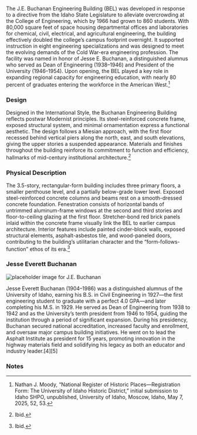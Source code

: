 The J.E. Buchanan Engineering Building (BEL) was developed in response to a directive from the Idaho State Legislature to alleviate overcrowding at the College of Engineering, which by 1966 had grown to 860 students. With 80,000 square feet of space housing departmental offices and laboratories for chemical, civil, electrical, and agricultural engineering, the building effectively doubled the college’s campus footprint overnight. It supported instruction in eight engineering specializations and was designed to meet the evolving demands of the Cold War-era engineering profession. The facility was named in honor of Jesse E. Buchanan, a distinguished alumnus who served as Dean of Engineering (1938–1946) and President of the University (1946–1954). Upon opening, the BEL played a key role in expanding regional capacity for engineering education, with nearly 80 percent of graduates entering the workforce in the American West.[^1]  

### Design
Designed in the International Style, the Buchanan Engineering Building reflects postwar Modernist principles. Its steel-reinforced concrete frame, exposed structural system, and minimal ornamentation express a functional aesthetic. The design follows a Miesian approach, with the first floor recessed behind vertical piers along the north, east, and south elevations, giving the upper stories a suspended appearance. Materials and finishes throughout the building reinforce its commitment to function and efficiency, hallmarks of mid-century institutional architecture.[^2] 

### Physical Description
The 3.5-story, rectangular-form building includes three primary floors, a smaller penthouse level, and a partially below-grade lower level. Exposed steel-reinforced concrete columns and beams rest on a smooth-dressed concrete foundation. Fenestration consists of horizontal bands of untrimmed aluminum-frame windows at the second and third stories and floor-to-ceiling glazing at the first floor. Stretcher-bond red brick panels inlaid within the concrete frame visually link the BEL to earlier campus architecture. Interior features include painted cinder-block walls, exposed structural elements, asphalt-asbestos tile, and wood-paneled doors, contributing to the building’s utilitarian character and the “form-follows-function” ethos of its era.[^3]   
 
### Jesse Everett Buchanan   
![placeholder image for J.E. Buchanan](https://objects.lib.uidaho.edu/gemphotos/small/pg101-197_07_sm.jpg)  


Jesse Everett Buchanan (1904–1986) was a distinguished alumnus of the University of Idaho, earning his B.S. in Civil Engineering in 1927—the first engineering student to graduate with a perfect 4.0 GPA—and later completing his M.S. in 1929. He served as Dean of Engineering from 1938 to 1942 and as the University’s tenth president from 1946 to 1954, guiding the institution through a period of significant expansion. During his presidency, Buchanan secured national accreditation, increased faculty and enrollment, and oversaw major campus building initiatives. He went on to lead the Asphalt Institute as president for 15 years, promoting innovation in the highway materials field and solidifying his legacy as both an educator and industry leader.[4][5]  

### Notes
[^1]: Nathan J. Moody, “National Register of Historic Places—Registration Form: The University of Idaho Historic District,” initial submission to Idaho SHPO, unpublished, University of Idaho, Moscow, Idaho, May 7, 2025, 52, 53. 
[^2]: Ibid.  
[^3]: Ibid.  
[^4]: University of Idaho Library Special Collections, “Jesse Everett Buchanan Papers, 1922–1972,” Archives West, accessed July 21, 2025, https://www.lib.uidaho.edu/special-collections/Manuscripts/mg181.htm.  
[^5]: Asphalt Institute, “Jesse E. Buchanan Timeline,” Asphalt Institute, accessed July 21, 2025, https://www.asphaltinstitute.org/timeline/roh-1970-j-e-buchanan/.